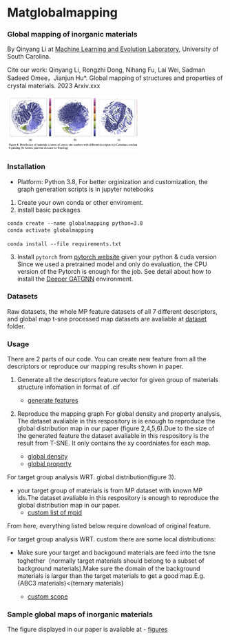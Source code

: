 # Matglobalmapping
### Global mapping of inorganic materials

By Qinyang Li at <a href="http://mleg.cse.sc.edu" target="_blank">Machine Learning and Evolution Laboratory</a>, University of South Carolina.

Cite our work: Qinyang Li, Rongzhi Dong, Nihang Fu, Lai Wei, Sadman Sadeed Omee，Jianjun Hu*. Global mapping of structures and properties of crystal materials. 2023 Arxiv.xxx<br>


<!-- ![map](globalmap.png) -->
<img src="globalmap.png" width="60%">


### Installation
- Platform: Python 3.8, For better orginization and customization, the graph generation scripts is in jupyter notebooks
1. Create your own conda or other enviroment.
2. install basic packages
```
conda create --name globalmapping python=3.8 
conda activate globalmapping

conda install --file requirements.txt
```
3. Install `pytorch` from [pytorch website](https://pytorch.org/get-started/previous-versions/) given your python & cuda version
Since we used a pretrained model and only do evaluation, the CPU version of the Pytorch is enough for the job.
See detail about how to install the [Deeper GATGNN](https://github.com/usccolumbia/deeperGATGNN) environment.

### Datasets

Raw datasets, the whole MP feature datasets of all 7 different descriptors, and global map t-sne processed map datasets are avaliable at [dataset](dataset/) folder. 


### Usage
There are 2 parts of our code. You can create new feature from all the descriptors or reproduce our mapping results shown in paper.
1. Generate all the descriptors feature vector for given group of materials structure infomation in format of .cif

    - [generate features](https://github.com/usccolumbia/matglobalmapping/tree/main/generateNewFeatures)

2. Reproduce the mapping graph 
For global density and property analysis, The dataset avaliable in this respository is is enough to reproduce the global distribution map in our paper (figure 2,4,5,6).Due to the size of the generated feature the dataset avaliable in this respository is the result from T-SNE. It only contains the xy coordniates for each map.

    - [global density](https://github.com/usccolumbia/matglobalmapping/blob/main/graphsgenerate/allMP_global_density.ipynb) 
    - [global property](https://github.com/usccolumbia/matglobalmapping/blob/main/graphsgenerate/allMP_global_property.ipynb) 
      

For target group analysis WRT. global distribution(figure 3).

- your target group of materials is from MP dataset with known MP ids.The dataset avaliable in this respository is enough to reproduce the global distribution map in our paper.
    - [custom list of mpid](https://github.com/usccolumbia/matglobalmapping/tree/main/globalgraph/mpid_over_global)

From here, everything listed below require download of original feature.

For target group analysis WRT. custom there are some local distributions:

- Make sure your target and backgound materials are feed into the tsne toghether（normally target materials should belong to a subset of background materials).Make sure the domain of the background materials is larger than the target materials to get a good map.E.g. {ABC3 materials}<{ternary materials}

    - [custom scope](https://github.com/usccolumbia/matglobalmapping/tree/main/localsubsetgraph/custom_scope_wthin_MP) 

    
### Sample global maps of inorganic materials

The figure displayed in our paper is avaliable at
    - [figures](https://github.com/usccolumbia/matglobalmapping/tree/main/figures_inpaper)








